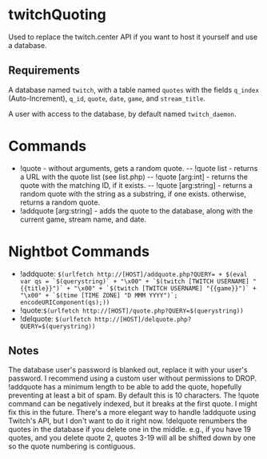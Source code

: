 # twitchQuoting
Used to replace the twitch.center API if you want to host it yourself and use a database.

## Requirements
A database named ```twitch```, with a table named ```quotes``` with the fields ```q_index``` (Auto-Increment), ```q_id```, ```quote```, ```date```, ```game```, and ```stream_title```.

A user with access to the database, by default named ```twitch_daemon```.

# Commands
- !quote - without arguments, gets a random quote.
-- !quote list - returns a URL with the quote list (see list.php)
-- !quote [arg:int] - returns the quote with the matching ID, if it exists.
-- !quote [arg:string] - returns a random quote with the string as a substring, if one exists. otherwise, returns a random quote.
- !addquote [arg:string] - adds the quote to the database, along with the current game, stream name, and date.

# Nightbot Commands
- !addquote: ```$(urlfetch http://[HOST]/addquote.php?QUERY= + $(eval var qs = `$(querystring)` + "\x00" + `$(twitch [TWITCH USERNAME] "{{title}}")` + "\x00" + `$(twitch [TWITCH USERNAME] "{{game}}")` + "\x00" + `$(time [TIME ZONE] "D MMM YYYY")`; encodeURIComponent(qs);))	```
- !quote:```$(urlfetch http://[HOST]/quote.php?QUERY=$(querystring))```
- !delquote: ```$(urlfetch http://[HOST]/delquote.php?QUERY=$(querystring))	```

## Notes
The database user's password is blanked out, replace it with your user's password. I recommend using a custom user without permissions to DROP.
!addquote has a minimum length to be able to add the quote, hopefully preventing at least a bit of spam. By default this is 10 characters.
The !quote command can be negatively indexed, but it breaks at the first quote. I might fix this in the future.
There's a more elegant way to handle !addquote using Twitch's API, but I don't want to do it right now.
!delquote renumbers the quotes in the database if you delete one in the middle. e.g., if you have 19 quotes, and you delete quote 2, quotes 3-19 will all be shifted down by one so the quote numbering is contiguous.